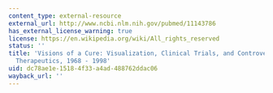 ```yaml
---
content_type: external-resource
external_url: http://www.ncbi.nlm.nih.gov/pubmed/11143786
has_external_license_warning: true
license: https://en.wikipedia.org/wiki/All_rights_reserved
status: ''
title: 'Visions of a Cure: Visualization, Clinical Trials, and Controversies in Cardiac
  Therapeutics, 1968 - 1998'
uid: dc78ae1e-1518-4f33-a4ad-488762ddac06
wayback_url: ''
---
```

